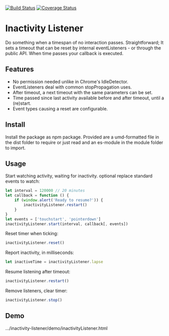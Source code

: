 [![Build Status](https://travis-ci.org/ovanderzee/inactivity-listener.svg?branch=main)](https://travis-ci.com/ovanderzee/inactivity-listener)
[![Coverage Status](https://coveralls.io/repos/github/ovanderzee/inactivity-listener/badge.svg?branch=main)](https://coveralls.io/github/ovanderzee/inactivity-listener?branch=main)

# Inactivity Listener

Do something when a timespan of no interaction passes.
Straightforward;
It sets a timeout that can be reset by internal eventListeners -
or through the public API.
When time passes your callback is executed.

## Features

* No permission needed unlike in Chrome's IdleDetector.
* EventListeners deal with common stopPropagation uses.
* After timeout, a next timeout with the same parameters can be set.
* Time passed since last activity available before and after timeout,
until a (re)start.
* Event types causing a reset are configurable.

## Install

Install the package as npm package. Provided are
a umd-formatted file in the dist folder to require or just read
and an es-module in the module folder to import.

## Usage

Start watching activity, waiting for inactivity.
optional replace standard events to watch:

```js
let interval = 120000 // 20 minutes
let callback = function () {
    if (window.alert('Ready to resume?')) {
        inactivityListener.restart()
    }
}
let events = ['touchstart', 'pointerdown']
inactivityListener.start(interval, callback[, events])
```

Reset timer when ticking:

```js
inactivityListener.reset()
```

Report inactivity, in milliseconds:

```js
let inactiveTime = inactivityListener.lapse
```

Resume listening after timeout:

```js
inactivityListener.restart()
```

Remove listeners, clear timer:

```js
inactivityListener.stop()
```

## Demo

.../inactivity-listener/demo/inactivityListener.html
